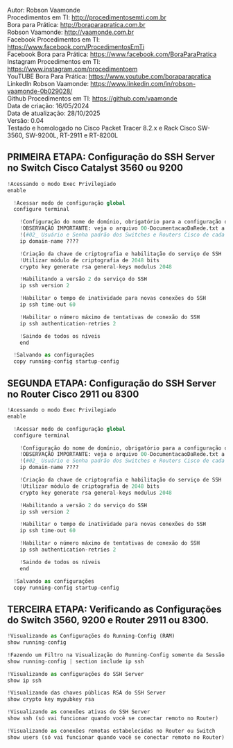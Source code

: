 Autor: Robson Vaamonde<br>
Procedimentos em TI: http://procedimentosemti.com.br<br>
Bora para Prática: http://boraparapratica.com.br<br>
Robson Vaamonde: http://vaamonde.com.br<br>
Facebook Procedimentos em TI: https://www.facebook.com/ProcedimentosEmTi<br>
Facebook Bora para Prática: https://www.facebook.com/BoraParaPratica<br>
Instagram Procedimentos em TI: https://www.instagram.com/procedimentoem<br>
YouTUBE Bora Para Prática: https://www.youtube.com/boraparapratica<br>
LinkedIn Robson Vaamonde: https://www.linkedin.com/in/robson-vaamonde-0b029028/<br>
Github Procedimentos em TI: https://github.com/vaamonde<br>
Data de criação: 16/05/2024<br>
Data de atualização: 28/10/2025<br>
Versão: 0.04<br>
Testado e homologado no Cisco Packet Tracer 8.2.x e Rack Cisco SW-3560, SW-9200L, RT-2911 e RT-8200L

## PRIMEIRA ETAPA: Configuração do SSH Server no Switch Cisco Catalyst 3560 ou 9200

```python
!Acessando o modo Exec Privilegiado
enable

  !Acessar modo de configuração global
  configure terminal

    !Configuração do nome de domínio, obrigatório para a configuração do SSH
    !OBSERVAÇÃO IMPORTANTE: veja o arquivo 00-DocumentacaoDaRede.txt a partir da linha: 90 
    !(#02_ Usuário e Senha padrão dos Switches e Routers Cisco de cada Grupo:)
    ip domain-name ????

    !Criação da chave de criptografia e habilitação do serviço de SSH
    !Utilizar módulo de criptografia de 2048 bits
    crypto key generate rsa general-keys modulus 2048

    !Habilitando a versão 2 do serviço do SSH
    ip ssh version 2

    !Habilitar o tempo de inatividade para novas conexões do SSH
    ip ssh time-out 60

    !Habilitar o número máximo de tentativas de conexão do SSH
    ip ssh authentication-retries 2

    !Saindo de todos os níveis
    end

  !Salvando as configurações
  copy running-config startup-config
```

## SEGUNDA ETAPA: Configuração do SSH Server no Router Cisco 2911 ou 8300

```python
!Acessando o modo Exec Privilegiado
enable

  !Acessar modo de configuração global
  configure terminal

    !Configuração do nome de domínio, obrigatório para a configuração do SSH
    !OBSERVAÇÃO IMPORTANTE: veja o arquivo 00-DocumentacaoDaRede.txt a partir da linha: 90 
    !(#02_ Usuário e Senha padrão dos Switches e Routers Cisco de cada Grupo:)
    ip domain-name ????

    !Criação da chave de criptografia e habilitação do serviço de SSH
    !Utilizar módulo de criptografia de 2048 bits
    crypto key generate rsa general-keys modulus 2048

    !Habilitando a versão 2 do serviço do SSH
    ip ssh version 2

    !Habilitar o tempo de inatividade para novas conexões do SSH
    ip ssh time-out 60

    !Habilitar o número máximo de tentativas de conexão do SSH
    ip ssh authentication-retries 2

    !Saindo de todos os níveis
    end

  !Salvando as configurações
  copy running-config startup-config
```

## TERCEIRA ETAPA: Verificando as Configurações do Switch 3560, 9200 e Router 2911 ou 8300.

```python
!Visualizando as Configurações do Running-Config (RAM)
show running-config

!Fazendo um Filtro na Visualização do Running-Config somente da Sessão IP SSH
show running-config | section include ip ssh

!Visualizando as configurações do SSH Server
show ip ssh

!Visualizando das chaves públicas RSA do SSH Server
show crypto key mypubkey rsa

!Visualizando as conexões ativas do SSH Server
show ssh (só vai funcionar quando você se conectar remoto no Router)

!Visualizando as conexões remotas estabelecidas no Router ou Switch
show users (só vai funcionar quando você se conectar remoto no Router)
```
